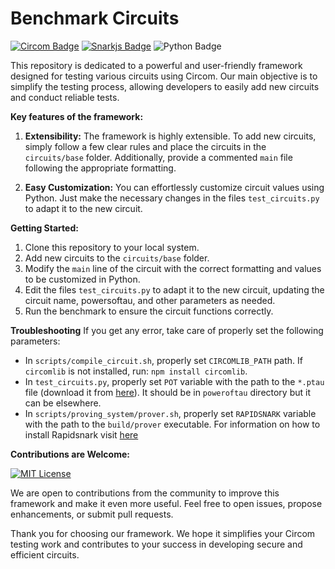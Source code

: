 # Benchmark Circuits
[![Circom Badge](https://img.shields.io/badge/circuits-circom-black)](https://github.com/iden3/circom)
[![Snarkjs Badge](https://img.shields.io/badge/proof_system-snarkjs-yellow)](https://github.com/iden3/snarkjs)
![Python Badge](https://img.shields.io/badge/compile-python-green)





This repository is dedicated to a powerful and user-friendly framework designed for testing various circuits using Circom. Our main objective is to simplify the testing process, allowing developers to easily add new circuits and conduct reliable tests.

**Key features of the framework:**

1.  **Extensibility:** The framework is highly extensible. To add new circuits, simply follow a few clear rules and place the circuits in the `circuits/base` folder. Additionally, provide a commented `main` file following the appropriate formatting.
    
2.  **Easy Customization:** You can effortlessly customize circuit values using Python. Just make the necessary changes in the files `test_circuits.py` to adapt it to the new circuit.
    

**Getting Started:**

1.  Clone this repository to your local system.
2.  Add new circuits to the `circuits/base` folder.
3.  Modify the `main` line of the circuit with the correct formatting and values to be customized in Python.
4.  Edit the files `test_circuits.py` to adapt it to the new circuit, updating the circuit name, powersoftau, and other parameters as needed.
5.  Run the benchmark to ensure the circuit functions correctly.

**Troubleshooting** 
If you get any error, take care of properly set the following parameters:
* In `scripts/compile_circuit.sh`, properly set `CIRCOMLIB_PATH` path. If `circomlib` is not installed, run: `npm install circomlib`.
* In `test_circuits.py`, properly set `POT` variable with the path to the `*.ptau` file (download it from [here](https://github.com/iden3/snarkjs#7-prepare-phase-2)). It should be in `poweroftau` directory but it can be elsewhere.
* In `scripts/proving_system/prover.sh`, properly set `RAPIDSNARK` variable with the path to the `build/prover` executable. For information on how to install Rapidsnark visit [here](https://github.com/iden3/rapidsnark)

**Contributions are Welcome:**

[![MIT License](https://img.shields.io/badge/License-MIT-red.svg)](https://choosealicense.com/licenses/mit/)

We are open to contributions from the community to improve this framework and make it even more useful. Feel free to open issues, propose enhancements, or submit pull requests.

Thank you for choosing our framework. We hope it simplifies your Circom testing work and contributes to your success in developing secure and efficient circuits.

